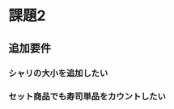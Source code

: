 # 課題2

<!-- START doctoc -->
<!-- END doctoc -->

## 追加要件

### シャリの大小を追加したい

### セット商品でも寿司単品をカウントしたい
